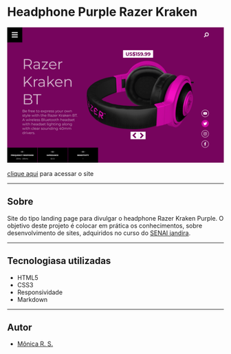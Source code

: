 # Headphone Purple Razer Kraken 

![](./image/screenshot.png)

[clique aqui](https://monica-rsilva.github.io/headphone-purple/) para acessar o site 

---
## Sobre 
Site do tipo landing page para divulgar o headphone Razer Kraken Purple.
O objetivo deste projeto é colocar em prática os conhecimentos, sobre desenvolvimento de sites, adquiridos no curso do [SENAI jandira](https://jandira.sp.senai.br/). 

---
## Tecnologiasa utilizadas 
- HTML5
- CSS3
- Responsividade
- Markdown

---
## Autor 
- [Mônica R. S.](https://github.com/monica-rsilva) 
